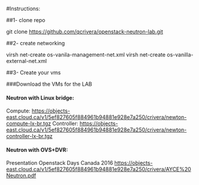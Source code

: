 #Instructions:

##1- clone repo
 
  git clone https://github.com/qcrivera/openstack-neutron-lab.git
  
##2- create networking

  virsh net-create os-vanila-management-net.xml
  virsh net-create os-vanilla-external-net.xml
  
##3- Create your vms
  
###Download the VMs for the LAB

#### Neutron with Linux bridge:
Compute: https://objects-east.cloud.ca/v1/5ef827605f884961b94881e928e7a250/crivera/newton-compute-lx-br.tgz
Controller: https://objects-east.cloud.ca/v1/5ef827605f884961b94881e928e7a250/crivera/newton-controller-lx-br.tgz

#### Neutron with OVS+DVR:



Presentation Openstack Days Canada 2016
https://objects-east.cloud.ca/v1/5ef827605f884961b94881e928e7a250/crivera/AYCE%20Neutron.pdf




